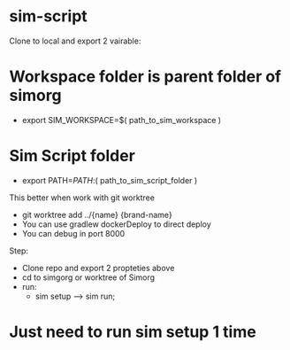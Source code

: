 # sim-script

Clone to local and export 2 vairable:

# Workspace folder is parent folder of simorg
+ export SIM_WORKSPACE=$( path_to_sim_workspace )

# Sim Script folder
+ export PATH=$PATH:$( path_to_sim_script_folder )

This better when work with git worktree
+ git worktree add ../{name} {brand-name}
+ You can use gradlew dockerDeploy to direct deploy
+ You can debug in port 8000


Step:
+ Clone repo and export 2 propteties above
+ cd to simgorg or worktree of Simorg
+ run: 
   + sim setup --> sim run;
# Just need to run sim setup 1 time   
